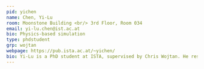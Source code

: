 ```yaml
---
pid: yichen
name: Chen, Yi-Lu
room: Moonstone Building <br/> 3rd Floor, Room 034
email: yi-lu.chen@ist.ac.at
bio: Physics-based simulation
type: phdstudent
grp: wojtan
webpage: https://pub.ista.ac.at/~yichen/
bio: Yi-Lu is a PhD student at ISTA, supervised by Chris Wojtan. He researches algorithms for the simulation of rigid body dynamics in the presence of frictional contacts and shock propoagation, as well as the simulation of granular materials.
---
```

